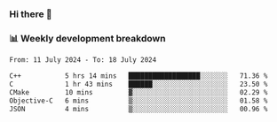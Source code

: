 ### Hi there 👋

### 📊 Weekly development breakdown
<!--START_SECTION:waka-->

```txt
From: 11 July 2024 - To: 18 July 2024

C++           5 hrs 14 mins   ██████████████████░░░░░░░   71.36 %
C             1 hr 43 mins    ██████░░░░░░░░░░░░░░░░░░░   23.50 %
CMake         10 mins         ▓░░░░░░░░░░░░░░░░░░░░░░░░   02.29 %
Objective-C   6 mins          ▒░░░░░░░░░░░░░░░░░░░░░░░░   01.58 %
JSON          4 mins          ▒░░░░░░░░░░░░░░░░░░░░░░░░   00.96 %
```

<!--END_SECTION:waka-->
